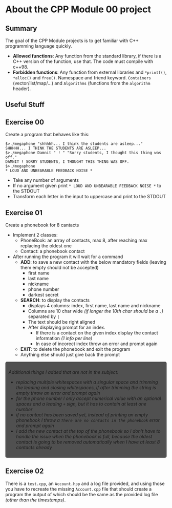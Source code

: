 # About the CPP Module 00 project

## Summary
The goal of the CPP Module projects is to get familiar with C++ programming language quickly.
- **Allowed functions**: Any function from the standard library, if there is a C++ version of the function, use that. The code must compile with c++98.
- **Forbidden functions**: Any function from external libraries and `*printf()`, `*alloc()` and `free()`. Namespace and friend keyword. `Containers` (vector/list/map/...) and `Algorithms` (functions from the `algorithm` header).

## Useful Stuff


## Exercise 00
Create a program that behaves like this:
```
$>./megaphone "shhhhh... I think the students are asleep..."
SHHHHH... I THINK THE STUDENTS ARE ASLEEP...
$>./megaphone Damnit " ! " "Sorry students, I thought this thing was off."
DAMNIT ! SORRY STUDENTS, I THOUGHT THIS THING WAS OFF.
$>./megaphone
* LOUD AND UNBEARABLE FEEDBACK NOISE *
```
- Take any number of arguments
- If no argument given print `* LOUD AND UNBEARABLE FEEDBACK NOISE *` to the STDOUT
- Transform each letter in the input to uppercase and print to the STDOUT

## Exercise 01
Create a phonebook for 8 cantacts
- Implement 2 classes:
	- PhoneBook: an array of contacts, max 8, after reaching max replacing the oldest one
	- Contact: a phonebook contact
- After running the program it will wait for a command
	- **ADD**: to save a new contact with the below mandatory fields (leaving them empty should not be accepted)
		- first name
		- last name
		- nickname
		- phone number
		- darkest secret
	- **SEARCH**: to display the contacts
		- displays 4 columns: index, first name, last name and nickname
		- Columns are 10 char wide *(if longer the 10th char should be a `.`)* separated by `|`
		- The text should be right aligned
		- After displaying prompt for an index.
			- If there is a contact on the given index display the contact information *(1 info per line)*
			- In case of incorect index throw an error and prompt again
	- **EXIT**: to delete the phonebook and exit the program
	- Anything else should just give back the prompt

<div style="background-color: #505050; padding: 10px; border-radius: 5px; font-style: italic;">

Additional things I added that are not in the subject:
- replacing multiple whitespaces with a singular space and trimming the leading and closing whitespaces, if after trimming the string is empty throw an error and prompt again
- for the phone number I only accept numerical value with an optional spaces and a leading `+` sign, but it has to contain at least one number
- if no contact has been saved yet, instead of printing an empty phonebook I throw a `There are no contacts in the phonebook` error and prompt again
- I add the new contact at the top of the phonebook so I don't have to handle the issue when the phonebook is full, because the oldest contact is going to be removed automatically when I have at least 8 contacts already
</div>


## Exercise 02
There is a `test.cpp`, an `Account.hpp` and a log file provided, and using those you have to recreate the missing `Account.cpp` file that should create a program the output of which should be the same as the provided log file *(other than the timestamps)*.